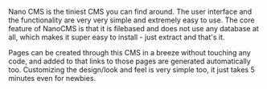 Nano CMS is the tiniest CMS you can find around. The user interface and the functionality are very very simple and extremely easy to use.
The core feature of NanoCMS is that it is filebased and does not use any database at all, which makes it super easy to install - just extract and that's it.

Pages can be created through this CMS in a breeze without touching any code, and added to that links to those pages are generated automatically too.
Customizing the design/look and feel is very simple too, it just takes 5 minutes even for newbies.